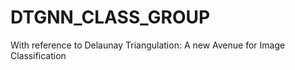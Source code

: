# DTGNN_CLASS_GROUP
With reference to Delaunay Triangulation: A new Avenue for Image Classification
